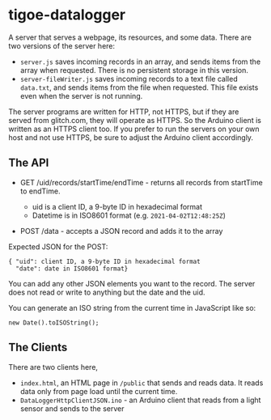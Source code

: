 # tigoe-datalogger

A server that serves a webpage, its resources, and some data.
There are two versions of the server here:
* `server.js` saves incoming records in an array, and sends items from the array when requested. There is no persistent storage in this version.
* `server-fileWriter.js` saves incoming records to a text file called `data.txt`, and sends items from the file when requested. This file exists even when the server is not running. 

The server programs are written for HTTP, not HTTPS, but if they are served from glitch.com, they will operate as HTTPS. So the Arduino client is written as an HTTPS client too. If you prefer to run the servers on your own host and not use HTTPS, be sure to adjust the Arduino client accordingly.

## The API
- GET /uid/records/startTime/endTime - returns all records from startTime to endTime.
  * uid is a client ID, a 9-byte ID in hexadecimal format
  * Datetime is in ISO8601 format (e.g. `2021-04-02T12:48:25Z`)

- POST /data - accepts a JSON record and adds it to the array

Expected JSON for the POST:
````
{ "uid": client ID, a 9-byte ID in hexadecimal format
  "date": date in ISO8601 format}
````
You can add any other JSON elements you want to the record.
The server does not read or write to anything but the date and the uid.

You can generate an ISO string from the current time in JavaScript like so: 

````
new Date().toISOString();
````

## The Clients

There are two clients here, 

* `index.html`, an HTML page in `/public` that sends and reads data. It reads data only from page load until the current time.
* `DataLoggerHttpClientJSON.ino` - an Arduino client that reads from a light sensor and sends to the server 